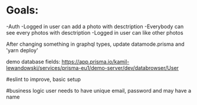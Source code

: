 # Goals: 
-Auth
-Logged in user can add a photo with desctription
-Everybody can see every photos with desctription
-Logged in user can like other photos


After changing something in graphql types, update datamode.prisma and 'yarn deploy'

demo database fields: https://app.prisma.io/kamil-lewandowski/services/prisma-eu1/demo-server/dev/databrowser/User

#eslint 
to improve, basic setup

#business logic
user needs to have unique email, password and may have a name 